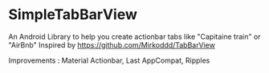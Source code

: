# SimpleTabBarView

An Android Library to help you create actionbar tabs like "Capitaine train" or "AirBnb"
Inspired by https://github.com/Mirkoddd/TabBarView

Improvements : Material Actionbar, Last AppCompat, Ripples
